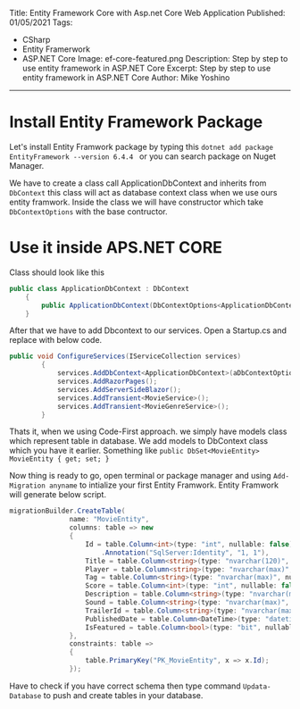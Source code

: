 Title: Entity Framework Core with Asp.net Core Web Application
Published: 01/05/2021
Tags:
  - CSharp
  - Entity Framerwork
  - ASP.NET Core
Image: ef-core-featured.png
Description: Step by step to use entity framework in ASP.NET Core
Excerpt: Step by step to use entity framework in ASP.NET Core
Author: Mike Yoshino

---
# Install Entity Framework Package

Let's install Entity Framwork package by typing this `dotnet add package EntityFramework --version 6.4.4 ` or you can search package on Nuget Manager.

We have to create a class call ApplicationDbContext and inherits from `DbContext` this class will act as database context class when we use ours entity framwork.
Inside the class we will have constructor which take `DbContextOptions` with the base contructor.

# Use it inside APS.NET CORE

Class should look like this 
```csharp
public class ApplicationDbContext : DbContext
    {
        public ApplicationDbContext(DbContextOptions<ApplicationDbContext> options) : base(options){}
    }
```

After that we have to add Dbcontext to our services. Open a Startup.cs and replace with below code.
```csharp
public void ConfigureServices(IServiceCollection services)
        {
            services.AddDbContext<ApplicationDbContext>(aDbContextOptionsBuilder => aDbContextOptionsBuilder.UseSqlServer(Configuration.GetConnectionString("DefaultConnection")));
            services.AddRazorPages();
            services.AddServerSideBlazor();
            services.AddTransient<MovieService>();
            services.AddTransient<MovieGenreService>();
        }
 ```

 Thats it, when we using Code-First approach. we simply have models class which represent table in database. We add models to DbContext class which you have it earlier.
 Something like `public DbSet<MovieEntity> MovieEntity { get; set; }` 



 Now thing is ready to go, open terminal or package manager and using `Add-Migration anyname` to intialize your first Entity Framwork.
 Entity Framwork will generate below script.

 ```csharp
 migrationBuilder.CreateTable(
                name: "MovieEntity",
                columns: table => new
                {
                    Id = table.Column<int>(type: "int", nullable: false)
                        .Annotation("SqlServer:Identity", "1, 1"),
                    Title = table.Column<string>(type: "nvarchar(120)", maxLength: 120, nullable: false),
                    Player = table.Column<string>(type: "nvarchar(max)", nullable: true),
                    Tag = table.Column<string>(type: "nvarchar(max)", nullable: true),
                    Score = table.Column<int>(type: "int", nullable: false),
                    Description = table.Column<string>(type: "nvarchar(max)", nullable: true),
                    Sound = table.Column<string>(type: "nvarchar(max)", nullable: true),
                    TrailerId = table.Column<string>(type: "nvarchar(max)", nullable: true),
                    PublishedDate = table.Column<DateTime>(type: "datetime2", nullable: false),
                    IsFeatured = table.Column<bool>(type: "bit", nullable: false)
                },
                constraints: table =>
                {
                    table.PrimaryKey("PK_MovieEntity", x => x.Id);
                });
```

Have to check if you have correct schema then type command `Updata-Database` to push and create tables in your database.

